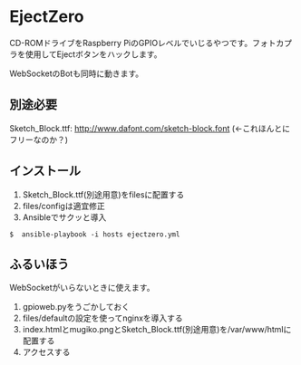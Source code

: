 # EjectZero

CD-ROMドライブをRaspberry PiのGPIOレベルでいじるやつです。フォトカプラを使用してEjectボタンをハックします。

WebSocketのBotも同時に動きます。

## 別途必要

Sketch_Block.ttf: http://www.dafont.com/sketch-block.font (←これほんとにフリーなのか？)

## インストール

1. Sketch_Block.ttf(別途用意)をfilesに配置する
2. files/configは適宜修正
3. Ansibleでサクッと導入

```
$  ansible-playbook -i hosts ejectzero.yml
```

## ふるいほう

WebSocketがいらないときに使えます。

1. gpioweb.pyをうごかしておく
2. files/defaultの設定を使ってnginxを導入する
3. index.htmlとmugiko.pngとSketch_Block.ttf(別途用意)を/var/www/htmlに配置する
4. アクセスする